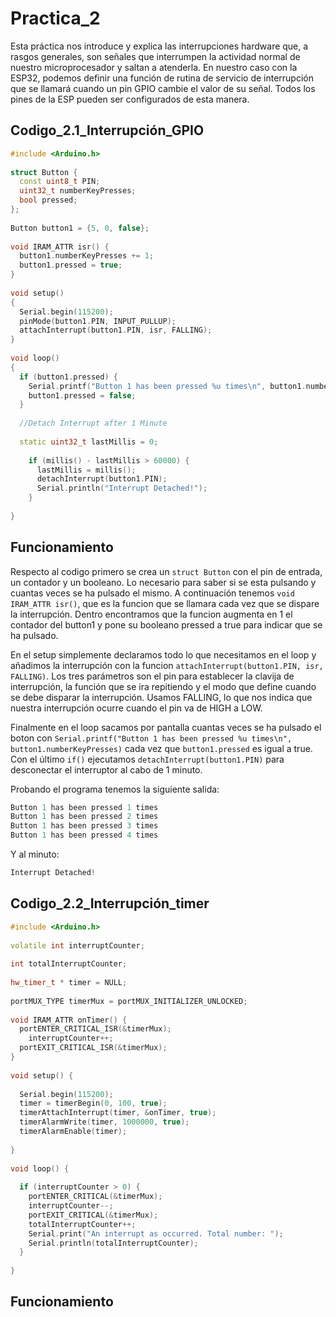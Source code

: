 # Practica_2
Esta práctica nos introduce y explica las interrupciones hardware que, a rasgos generales, son señales que interrumpen la actividad normal de nuestro microprocesador y saltan a atenderla. En nuestro caso con la ESP32, podemos definir una función de rutina de servicio de interrupción que se llamará cuando un pin GPIO cambie el valor de su señal. Todos los pines de la ESP pueden ser configurados de esta manera.
## Codigo_2.1_Interrupción_GPIO

```cpp
#include <Arduino.h>
 
struct Button {
  const uint8_t PIN;
  uint32_t numberKeyPresses;
  bool pressed;
};
 
Button button1 = {5, 0, false};
 
void IRAM_ATTR isr() {
  button1.numberKeyPresses += 1;
  button1.pressed = true;
}
 
void setup()
{
  Serial.begin(115200);
  pinMode(button1.PIN, INPUT_PULLUP);
  attachInterrupt(button1.PIN, isr, FALLING);
}
 
void loop()
{
  if (button1.pressed) {
    Serial.printf("Button 1 has been pressed %u times\n", button1.numberKeyPresses);
    button1.pressed = false;
  }
 
  //Detach Interrupt after 1 Minute
 
  static uint32_t lastMillis = 0;
 
    if (millis() - lastMillis > 60000) {
      lastMillis = millis();
      detachInterrupt(button1.PIN);
      Serial.println("Interrupt Detached!");
    }
 
}
```
## Funcionamiento
Respecto al codigo primero se crea un ``` struct Button ``` con el pin de entrada, un contador y un booleano. Lo necesario para saber si se esta pulsando y cuantas veces se ha pulsado el mismo. A continuación tenemos ``` void IRAM_ATTR isr() ```, que es la funcion que se llamara cada vez que se dispare la interrupción. Dentro encontramos que la funcion augmenta en 1 el contador del button1 y pone su booleano pressed a true para indicar que se ha pulsado.

En el setup simplemente declaramos todo lo que necesitamos en el loop y añadimos la interrupción con la funcion ``` attachInterrupt(button1.PIN, isr, FALLING) ```. Los tres parámetros son el pin para establecer la clavija de interrupción, la función que se ira repitiendo y el modo que define cuando se debe disparar la interrupción. Usamos FALLING, lo que nos indica que nuestra interrupción ocurre cuando el pin va de HIGH a LOW.

Finalmente en el loop sacamos por pantalla cuantas veces se ha pulsado el boton con ``` Serial.printf("Button 1 has been pressed %u times\n", button1.numberKeyPresses) ``` cada vez que ```button1.pressed``` es igual a true. Con el último ```if()``` ejecutamos ```detachInterrupt(button1.PIN)``` para desconectar el interruptor al cabo de 1 minuto.

Probando el programa tenemos la siguiente salida:
```cpp
Button 1 has been pressed 1 times
Button 1 has been pressed 2 times
Button 1 has been pressed 3 times
Button 1 has been pressed 4 times
```
Y al minuto:
```cpp
Interrupt Detached!
```

## Codigo_2.2_Interrupción_timer

```cpp
#include <Arduino.h>
 
volatile int interruptCounter;
 
int totalInterruptCounter;
 
hw_timer_t * timer = NULL;
 
portMUX_TYPE timerMux = portMUX_INITIALIZER_UNLOCKED;
 
void IRAM_ATTR onTimer() {
  portENTER_CRITICAL_ISR(&timerMux);
    interruptCounter++;
  portEXIT_CRITICAL_ISR(&timerMux);
}
 
void setup() {
 
  Serial.begin(115200);
  timer = timerBegin(0, 100, true);
  timerAttachInterrupt(timer, &onTimer, true);
  timerAlarmWrite(timer, 1000000, true);
  timerAlarmEnable(timer);
 
}
 
void loop() {
 
  if (interruptCounter > 0) {
    portENTER_CRITICAL(&timerMux);
    interruptCounter--;
    portEXIT_CRITICAL(&timerMux);
    totalInterruptCounter++;
    Serial.print("An interrupt as occurred. Total number: ");
    Serial.println(totalInterruptCounter);
  }
 
}
```

## Funcionamiento

